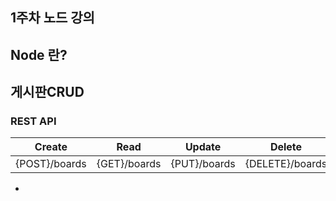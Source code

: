 1주차 노드 강의
---

## Node 란?

## 게시판CRUD

### REST API

Create  | Read  | Update  | Delete
--|---|---|--
{POST}/boards  |  {GET}/boards | {PUT}/boards  | {DELETE}/boards



* 
